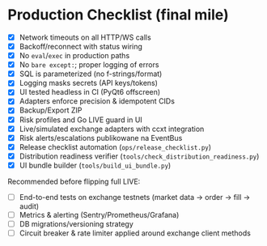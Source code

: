 # Production Checklist (final mile)

- [x] Network timeouts on all HTTP/WS calls
- [x] Backoff/reconnect with status wiring
- [x] No `eval`/`exec` in production paths
- [x] No `bare except:`; proper logging of errors
- [x] SQL is parameterized (no f-strings/format)
- [x] Logging masks secrets (API keys/tokens)
- [x] UI tested headless in CI (PyQt6 offscreen)
- [x] Adapters enforce precision & idempotent CIDs
- [x] Backup/Export ZIP
- [x] Risk profiles and Go LIVE guard in UI
- [x] Live/simulated exchange adapters with ccxt integration
- [x] Risk alerts/escalations publikowane na EventBus
- [x] Release checklist automation (`ops/release_checklist.py`)
- [x] Distribution readiness verifier (`tools/check_distribution_readiness.py`)
- [x] UI bundle builder (`tools/build_ui_bundle.py`)

Recommended before flipping full LIVE:
- [ ] End-to-end tests on exchange testnets (market data → order → fill → audit)
- [ ] Metrics & alerting (Sentry/Prometheus/Grafana)
- [ ] DB migrations/versioning strategy
- [ ] Circuit breaker & rate limiter applied around exchange client methods
